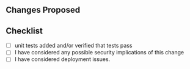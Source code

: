 ## Changes Proposed


## Checklist

- [ ] unit tests added and/or verified that tests pass
- [ ] I have considered any possible security implications of this change
- [ ] I have considered deployment issues.
